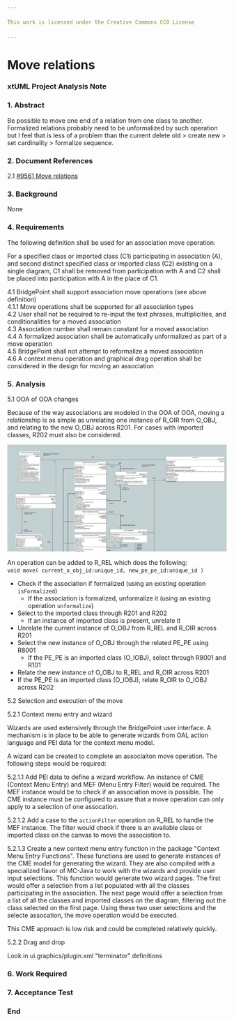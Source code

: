 ```yaml
---

This work is licensed under the Creative Commons CC0 License

---
```


# Move relations
### xtUML Project Analysis Note

### 1. Abstract

Be possible to move one end of a relation from one class to another. Formalized
relations probably need to be unformalized by such operation but I feel that is
less of a problem than the current delete old > create new > set cardinality >
formalize sequence.

### 2. Document References

<a id="2.1"></a>2.1 [#9561 Move relations](https://support.onefact.net/issues/9561)  

### 3. Background

None

### 4. Requirements

The following definition shall be used for an association move operation:

For a specified class or imported class (C1) participating in association (A),
and second distinct specified class or imported class (C2) existing on a single
diagram, C1 shall be removed from participation with A and C2 shall be placed
into participation with A in the place of C1.

4.1 BridgePoint shall support association move operations (see above
definition)  
4.1.1 Move operations shall be supported for all association types  
4.2 User shall not be required to re-input the text phrases, multiplicities,
and conditionalities for a moved association  
4.3 Association number shall remain constant for a moved association  
4.4 A formalized association shall be automatically unformalized as part of a
move operation  
4.5 BridgePoint shall not attempt to reformalize a moved association  
4.6 A context menu operation and graphical drag operation shall be considered
in the design for moving an association  

### 5. Analysis

5.1 OOA of OOA changes

Because of the way associations are modeled in the OOA of OOA, moving a
relationship is as simple as unrelating one instance of R_OIR from O_OBJ, and
relating to the new O_OBJ across R201. For cases with imported classes, R202
must also be considered.

![assoc](assoc.png)

An operation can be added to R_REL which does the following:  
`void move( current_o_obj_id:unique_id, new_pe_pe_id:unique_id )`
* Check if the association if formalized (using an existing operation
  `isFormalized`)  
  * If the association is formalized, unformalize it (using an existing
    operation `unformalize`)  
* Select to the imported class through R201 and R202  
  * If an instance of imported class is present, unrelate it  
* Unrelate the current instance of O_OBJ from R_REL and R_OIR across R201  
* Select the new instance of O_OBJ through the related PE_PE using R8001  
  * If the PE_PE is an imported class (O_IOBJ), select through R8001 and R101  
* Relate the new instance of O_OBJ to R_REL and R_OIR across R201  
* If the PE_PE is an imported class (O_IOBJ), relate R_OIR to O_IOBJ across R202  

5.2 Selection and execution of the move

5.2.1 Context menu entry and wizard

Wizards are used extensively through the BridgePoint user interface. A mechanism
is in place to be able to generate wizards from OAL action language and PEI data
for the context menu model.

A wizard can be created to complete an associaiton move operation. The following
steps would be required:

5.2.1.1 Add PEI data to define a wizard workflow. An instance of CME (Context
Menu Entry) and MEF (Menu Entry Filter) would be required. The MEF instance
would be to check if an association move is possible. The CME instance must be
configured to assure that a move operation can only apply to a selection of one
assocation.

5.2.1.2 Add a case to the `actionFilter` operation on R_REL to handle the MEF
instance. The filter would check if there is an available class or imported
class on the canvas to move the association to.

5.2.1.3 Create a new context menu entry function in the package "Context Menu
Entry Functions". These functions are used to generate instances of the CME
model for generating the wizard. They are also compiled with a specialized
flavor of MC-Java to work with the wizards and provide user input selections.
This function would generate two wizard pages. The first would offer a selection
from a list populated with all the classes participating in the association. The
next page would offer a selection from a list of all the classes and imported
classes on the diagram, filtering out the class selected on the first page.
Using these two user selections and the selecte assocation, the move operation
would be executed.

This CME approach is low risk and could be completed relatively quickly.

5.2.2 Drag and drop

Look in ui.graphics/plugin.xml "terminator" definitions

### 6. Work Required

### 7. Acceptance Test

### End
